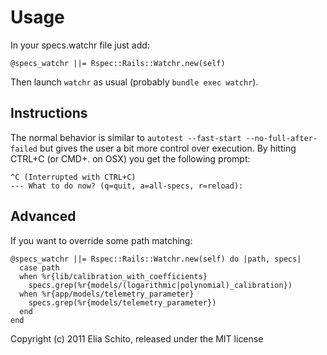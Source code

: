 # Usage

In your specs.watchr file just add:

    @specs_watchr ||= Rspec::Rails::Watchr.new(self)

Then launch `watchr` as usual (probably `bundle exec watchr`).

## Instructions

The normal behavior is similar to `autotest --fast-start --no-full-after-failed` 
but gives the user a bit more control over execution. By hitting CTRL+C (or CMD+. on OSX)
you get the following prompt:

    ^C (Interrupted with CTRL+C)
    --- What to do now? (q=quit, a=all-specs, r=reload): 

## Advanced

If you want to override some path matching:

    @specs_watchr ||= Rspec::Rails::Watchr.new(self) do |path, specs|
      case path
      when %r{lib/calibration_with_coefficients}
        specs.grep(%r{models/(logarithmic|polynomial)_calibration})
      when %r{app/models/telemetry_parameter}
        specs.grep(%r{models/telemetry_parameter})
      end
    end




Copyright (c) 2011 Elia Schito, released under the MIT license
